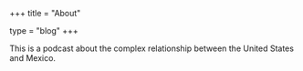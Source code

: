 +++
title = "About"

type = "blog"
+++

This is a podcast about the complex relationship between the United States and Mexico.